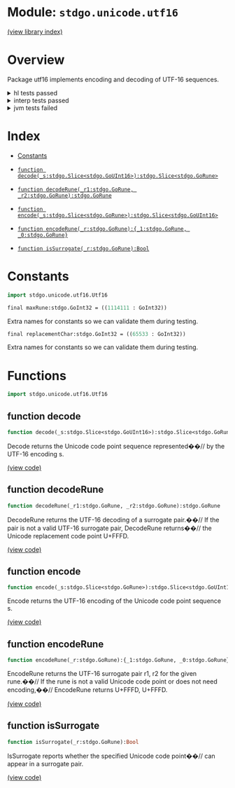 # Module: `stdgo.unicode.utf16`

[(view library index)](../../stdgo.md)


# Overview


Package utf16 implements encoding and decoding of UTF\-16 sequences. 


<details><summary>hl tests passed</summary>
<p>

```
=== RUN   TestConstants
--- PASS: TestConstants (0.000110864639282227)
=== RUN   TestEncode
--- PASS: TestEncode (0.00104188919067383)
=== RUN   TestEncodeRune
--- PASS: TestEncodeRune (4.1961669921875e-05)
=== RUN   TestDecode
--- PASS: TestDecode (0.000241994857788086)
=== RUN   TestDecodeRune
--- PASS: TestDecodeRune (1.40666961669922e-05)
=== RUN   TestIsSurrogate
--- PASS: TestIsSurrogate (2.69412994384766e-05)
```
</p>
</details>

<details><summary>interp tests passed</summary>
<p>

```
=== RUN   TestConstants
--- PASS: TestConstants (4.9114227294921875e-05)
=== RUN   TestEncode
--- PASS: TestEncode (0.00118899345397949219)
=== RUN   TestEncodeRune
--- PASS: TestEncodeRune (0.000149965286254882812)
=== RUN   TestDecode
--- PASS: TestDecode (0.000659942626953125)
=== RUN   TestDecodeRune
--- PASS: TestDecodeRune (7.41481781005859375e-05)
=== RUN   TestIsSurrogate
--- PASS: TestIsSurrogate (2.50339508056640625e-05)
```
</p>
</details>

<details><summary>jvm tests failed</summary>
<p>

```
IO.Overflow("write_ui16")
```
</p>
</details>


# Index


- [Constants](<#constants>)

- [`function decode(_s:stdgo.Slice<stdgo.GoUInt16>):stdgo.Slice<stdgo.GoRune>`](<#function-decode>)

- [`function decodeRune(_r1:stdgo.GoRune, _r2:stdgo.GoRune):stdgo.GoRune`](<#function-decoderune>)

- [`function encode(_s:stdgo.Slice<stdgo.GoRune>):stdgo.Slice<stdgo.GoUInt16>`](<#function-encode>)

- [`function encodeRune(_r:stdgo.GoRune):{_1:stdgo.GoRune, _0:stdgo.GoRune}`](<#function-encoderune>)

- [`function isSurrogate(_r:stdgo.GoRune):Bool`](<#function-issurrogate>)

# Constants


```haxe
import stdgo.unicode.utf16.Utf16
```


```haxe
final maxRune:stdgo.GoInt32 = ((1114111 : GoInt32))
```


Extra names for constants so we can validate them during testing. 


```haxe
final replacementChar:stdgo.GoInt32 = ((65533 : GoInt32))
```


Extra names for constants so we can validate them during testing. 


# Functions


```haxe
import stdgo.unicode.utf16.Utf16
```


## function decode


```haxe
function decode(_s:stdgo.Slice<stdgo.GoUInt16>):stdgo.Slice<stdgo.GoRune>
```


Decode returns the Unicode code point sequence represented��// by the UTF\-16 encoding s. 


[\(view code\)](<./Utf16.hx#L118>)


## function decodeRune


```haxe
function decodeRune(_r1:stdgo.GoRune, _r2:stdgo.GoRune):stdgo.GoRune
```


DecodeRune returns the UTF\-16 decoding of a surrogate pair.��// If the pair is not a valid UTF\-16 surrogate pair, DecodeRune returns��// the Unicode replacement code point U\+FFFD. 


[\(view code\)](<./Utf16.hx#L62>)


## function encode


```haxe
function encode(_s:stdgo.Slice<stdgo.GoRune>):stdgo.Slice<stdgo.GoUInt16>
```


Encode returns the UTF\-16 encoding of the Unicode code point sequence s. 


[\(view code\)](<./Utf16.hx#L86>)


## function encodeRune


```haxe
function encodeRune(_r:stdgo.GoRune):{_1:stdgo.GoRune, _0:stdgo.GoRune}
```


EncodeRune returns the UTF\-16 surrogate pair r1, r2 for the given rune.��// If the rune is not a valid Unicode code point or does not need encoding,��// EncodeRune returns U\+FFFD, U\+FFFD. 


[\(view code\)](<./Utf16.hx#L74>)


## function isSurrogate


```haxe
function isSurrogate(_r:stdgo.GoRune):Bool
```


IsSurrogate reports whether the specified Unicode code point��// can appear in a surrogate pair. 


[\(view code\)](<./Utf16.hx#L53>)


